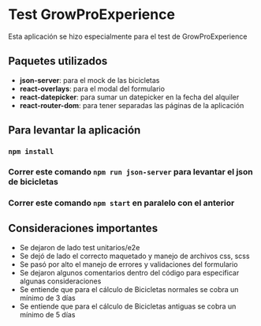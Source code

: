 # Test GrowProExperience

Esta aplicación se hizo especialmente para el test de GrowProExperience

## Paquetes utilizados

- **json-server**: para el mock de las bicicletas
- **react-overlays**: para el modal del formulario
- **react-datepicker**: para sumar un datepicker en la fecha del alquiler
- **react-router-dom**: para tener separadas las páginas de la aplicación

## Para levantar la aplicación

### `npm install`

### Correr este comando `npm run json-server` para levantar el json de bicicletas

### Correr este comando `npm start` en paralelo con el anterior

## Consideraciones importantes

- Se dejaron de lado test unitarios/e2e
- Se dejó de lado el correcto maquetado y manejo de archivos css, scss
- Se pasó por alto el manejo de errores y validaciones del formulario
- Se dejaron algunos comentarios dentro del código para especificar algunas consideraciones
- Se entiende que para el cálculo de Bicicletas normales se cobra un mínimo de 3 días
- Se entiende que para el cálculo de Bicicletas antiguas se cobra un mínimo de 5 días